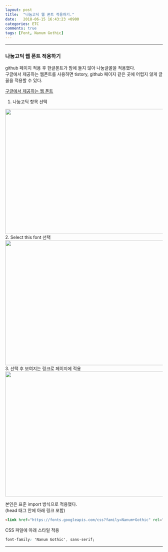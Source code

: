 ```yaml
---
layout: post
title:  "나눔고딕 웹 폰트 적용하기."
date:   2018-06-15 16:43:23 +0900
categories: ETC
comments: true
tags: [Font, Nanum Gothic]
---
```


---
### 나눔고딕 웹 폰트 적용하기

github 페이지 적용 후 한글폰트가 맘에 들지 않아 나눔글꼴을 적용했다.<br>
구글에서 제공하는 웹폰트를 사용하면 tistory, github 페이지 같은 곳에 어렵지 않게 글꼴을 적용할 수 있다.

[구글에서 제공하는 웹 폰트](https://fonts.google.com/)
1. 나눔고딕 항목 선택
<img src="{{ site.baseurl }}/public/post/fonts/font1.png" width="800px" height="400px"/>
2. Select this font 선택
<img src="{{ site.baseurl }}/public/post/fonts/font2.png" width="800px" height="400px"/>
3. 선택 후 보여지는 링크로 페이지에 적용
<img src="{{ site.baseurl }}/public/post/fonts/font3.png" width="800px" height="400px"/>


본인은 표준 import 방식으로 적용했다.<br>
(head 태그 안에 아래 링크 포함)

```html
<link href="https://fonts.googleapis.com/css?family=Nanum+Gothic" rel="stylesheet">
```


CSS 파일에 아래 스타일 적용
```css
font-family: 'Nanum Gothic', sans-serif;
```


[jekyll-docs]: https://jekyllrb.com/docs/home
[jekyll-gh]:   https://github.com/jekyll/jekyll
[jekyll-talk]: https://talk.jekyllrb.com/
---
